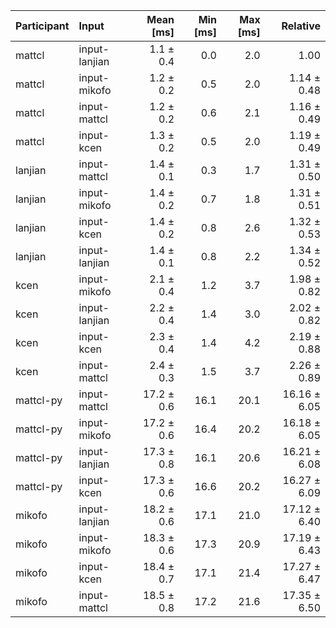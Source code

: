 | Participant | Input | Mean [ms] | Min [ms] | Max [ms] | Relative |
|:---|:---|---:|---:|---:|---:|
| mattcl | input-lanjian | 1.1 ± 0.4 | 0.0 | 2.0 | 1.00 |
| mattcl | input-mikofo | 1.2 ± 0.2 | 0.5 | 2.0 | 1.14 ± 0.48 |
| mattcl | input-mattcl | 1.2 ± 0.2 | 0.6 | 2.1 | 1.16 ± 0.49 |
| mattcl | input-kcen | 1.3 ± 0.2 | 0.5 | 2.0 | 1.19 ± 0.49 |
| lanjian | input-mattcl | 1.4 ± 0.1 | 0.3 | 1.7 | 1.31 ± 0.50 |
| lanjian | input-mikofo | 1.4 ± 0.2 | 0.7 | 1.8 | 1.31 ± 0.51 |
| lanjian | input-kcen | 1.4 ± 0.2 | 0.8 | 2.6 | 1.32 ± 0.53 |
| lanjian | input-lanjian | 1.4 ± 0.1 | 0.8 | 2.2 | 1.34 ± 0.52 |
| kcen | input-mikofo | 2.1 ± 0.4 | 1.2 | 3.7 | 1.98 ± 0.82 |
| kcen | input-lanjian | 2.2 ± 0.4 | 1.4 | 3.0 | 2.02 ± 0.82 |
| kcen | input-kcen | 2.3 ± 0.4 | 1.4 | 4.2 | 2.19 ± 0.88 |
| kcen | input-mattcl | 2.4 ± 0.3 | 1.5 | 3.7 | 2.26 ± 0.89 |
| mattcl-py | input-mattcl | 17.2 ± 0.6 | 16.1 | 20.1 | 16.16 ± 6.05 |
| mattcl-py | input-mikofo | 17.2 ± 0.6 | 16.4 | 20.2 | 16.18 ± 6.05 |
| mattcl-py | input-lanjian | 17.3 ± 0.8 | 16.1 | 20.6 | 16.21 ± 6.08 |
| mattcl-py | input-kcen | 17.3 ± 0.6 | 16.6 | 20.2 | 16.27 ± 6.09 |
| mikofo | input-lanjian | 18.2 ± 0.6 | 17.1 | 21.0 | 17.12 ± 6.40 |
| mikofo | input-mikofo | 18.3 ± 0.6 | 17.3 | 20.9 | 17.19 ± 6.43 |
| mikofo | input-kcen | 18.4 ± 0.7 | 17.1 | 21.4 | 17.27 ± 6.47 |
| mikofo | input-mattcl | 18.5 ± 0.8 | 17.2 | 21.6 | 17.35 ± 6.50 |
